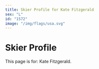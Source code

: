 ```yaml
---
title: Skier Profile for Kate Fitzgerald
sex: "L"
id: "1572"
image: "/img/flags/usa.svg" 
---
```


# Skier Profile

This page is for: Kate Fitzgerald.
    